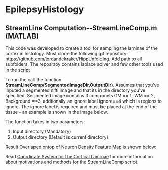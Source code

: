 # EpilepsyHistology

## StreamLine Computation--StreamLineComp.m (MATLAB)
This code was developed to create a tool for sampling the laminae of the cortex in histology. Must clone the following git repository: https://github.com/jordandekraker/HippUnfolding. Add path to all 
subfolders. The repositroy contains laplace solver and few other tools used in the script

To run the call the function **StreamLineComp(SegmentedImageDir,OutputDir)**.
Assumes that you've inputed a segmented nifti image and that its in the directory you've specified. Segmented image
contains 3 componets GM == 1, WM == 2, Background ==3, addtionally an ignore label ignore==4 which is regions to 
ignore. The ignore label is required and must be placed at the end of the tissue - an example is shown in the image below. 

The function takes in two parameters:
  1) Input directory (Mandatory)
  2) Output directory (Default is current directory)  
  
  Result Overlaped ontop of Neuron Density Feature Map is shown below:
  

Read [Coordinate System for the Cortical Laminae](https://github.com/hrejali/EpilepsyHistology/blob/master/AIP_PROJECT.pdf) for more information about motivations and methods for the StreamLineComp script. 
